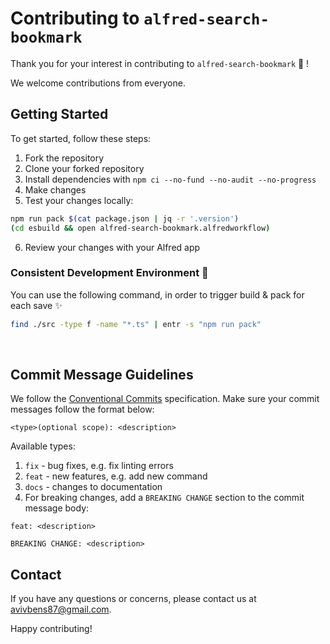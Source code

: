 # Contributing to `alfred-search-bookmark`

Thank you for your interest in contributing to `alfred-search-bookmark` :tada: !

We welcome contributions from everyone.

## Getting Started

To get started, follow these steps:

1. Fork the repository
1. Clone your forked repository
1. Install dependencies with `npm ci --no-fund --no-audit --no-progress`
1. Make changes
1. Test your changes locally:

```bash
npm run pack $(cat package.json | jq -r '.version')
(cd esbuild && open alfred-search-bookmark.alfredworkflow)
```

6. Review your changes with your Alfred app

### Consistent Development Environment :ninja:

You can use the following command, in order to trigger build & pack for each save :sparkles:

```bash
find ./src -type f -name "*.ts" | entr -s "npm run pack"
```

<br>

## Commit Message Guidelines

We follow the [Conventional Commits](https://www.conventionalcommits.org/en/v1.0.0/) specification. Make sure your commit messages follow the format below:

```git
<type>(optional scope): <description>
```

Available types:

1. `fix` - bug fixes, e.g. fix linting errors
1. `feat` - new features, e.g. add new command
1. `docs` - changes to documentation
1. For breaking changes, add a `BREAKING CHANGE` section to the commit message body:

```git
feat: <description>

BREAKING CHANGE: <description>
```

## Contact

If you have any questions or concerns, please contact us at avivbens87@gmail.com.

Happy contributing!
